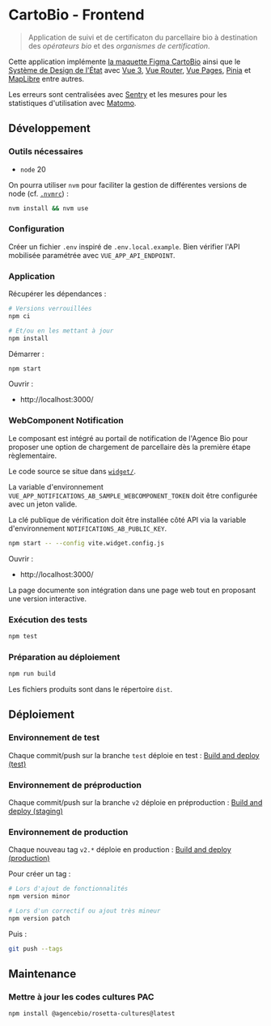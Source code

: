 # CartoBio - Frontend

> Application de suivi et de certificaton du parcellaire bio à destination des _opérateurs bio_ et des _organismes de certification_.

Cette application implémente [la maquette Figma CartoBio](https://www.figma.com/file/RpE4QhlPyV0OSSYuk5vPno/Cartobio) ainsi que le [Système de Design de l'État](https://www.systeme-de-design.gouv.fr/) avec [Vue 3](https://vuejs.org/), [Vue Router](https://router.vuejs.org/), [Vue Pages](https://github.com/hannoeru/vite-plugin-pages), [Pinia](https://pinia.vuejs.org/) et [MapLibre](https://maplibre.org/) entre autres.

Les erreurs sont centralisées avec [Sentry](https://github.com/getsentry/sentry) et les mesures pour les statistiques d'utilisation avec [Matomo](https://github.com/matomo-org/matomo).

## Développement

### Outils nécessaires

* `node` 20

On pourra utiliser `nvm` pour faciliter la gestion de différentes versions de node (cf. [`.nvmrc`](.nvmrc)) :
```sh
nvm install && nvm use
```

### Configuration

Créer un fichier `.env` inspiré de `.env.local.example`.
Bien vérifier l'API mobilisée paramétrée avec `VUE_APP_API_ENDPOINT`.

### Application

Récupérer les dépendances :
```sh
# Versions verrouillées
npm ci

# Et/ou en les mettant à jour
npm install
```

Démarrer :
```sh
npm start
```

Ouvrir :
* http://localhost:3000/

### WebComponent Notification

Le composant est intégré au portail de notification de l'Agence Bio pour proposer une option de chargement de parcellaire dès la première étape règlementaire.

Le code source se situe dans [`widget/`](widget/).

La variable d'environnement `VUE_APP_NOTIFICATIONS_AB_SAMPLE_WEBCOMPONENT_TOKEN` doit être configurée avec un jeton valide.

La clé publique de vérification doit être installée côté API via la variable d'environnement `NOTIFICATIONS_AB_PUBLIC_KEY`.

```sh
npm start -- --config vite.widget.config.js
```

Ouvrir :
* http://localhost:3000/

La page documente son intégration dans une page web tout en proposant une version interactive.

### Exécution des tests

```sh
npm test
```

### Préparation au déploiement

```sh
npm run build
```

Les fichiers produits sont dans le répertoire `dist`.

## Déploiement

### Environnement de test

Chaque commit/push sur la branche `test` déploie en test :  [Build and deploy (test)](https://github.com/AgenceBio/cartobio-front/actions/workflows/test.yml)

### Environnement de préproduction

Chaque commit/push sur la branche `v2` déploie en préproduction : [Build and deploy (staging)](https://github.com/AgenceBio/cartobio-front/actions/workflows/staging.yml)

### Environnement de production

Chaque nouveau tag `v2.*` déploie en production : [Build and deploy (production)](https://github.com/AgenceBio/cartobio-front/actions/workflows/deploy.yml)

Pour créer un tag :

```sh
# Lors d'ajout de fonctionnalités
npm version minor

# Lors d'un correctif ou ajout très mineur
npm version patch
```

Puis :

```sh
git push --tags
```

## Maintenance

### Mettre à jour les codes cultures PAC

```sh
npm install @agencebio/rosetta-cultures@latest
```
